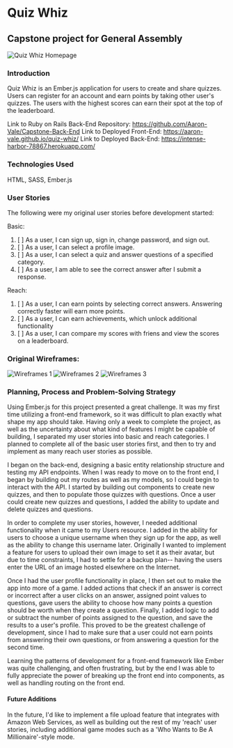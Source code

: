 # Quiz Whiz

## Capstone project for General Assembly

![Quiz Whiz Homepage](screenshot.png)

### Introduction

Quiz Whiz is an Ember.js application for users to create and share quizzes. Users can register for an account and earn points by taking other user's quizzes. The users with the highest scores can earn their spot at the top of the leaderboard.

Link to Ruby on Rails Back-End Repository: https://github.com/Aaron-Vale/Capstone-Back-End
Link to Deployed Front-End: https://aaron-vale.github.io/quiz-whiz/
Link to Deployed Back-End: https://intense-harbor-78867.herokuapp.com/

### Technologies Used

HTML, SASS, Ember.js

### User Stories

The following were my original user stories before development started:

Basic:

1.  [ ]  As a user, I can sign up, sign in, change password, and sign out.
1.  [ ]  As a user, I can select a profile image.
1.  [ ]  As a user, I can select a quiz and answer questions of a specified category.
1.  [ ]  As a user, I am able to see the correct answer after I submit a response.

Reach:

1.  [ ]  As a user, I can earn points by selecting correct answers. Answering correctly faster will earn more points.
1.  [ ]  As a user, I can earn achievements, which unlock additional functionality
1.  [ ]  As a user, I can compare my scores with friens and view the scores on a leaderboard.

### Original Wireframes:

![Wireframes 1](wireframes1.jpg)
![Wireframes 2](wireframes2.jpg)
![Wireframes 3](wireframes3.jpg)

### Planning, Process and Problem-Solving Strategy

Using Ember.js for this project presented a great challenge. It was my first time utilizing a front-end framework, so it was difficult to plan exactly what shape my app should take. Having only a week to complete the project, as well as the uncertainty about what kind of features I might be capable of building, I separated my user stories into basic and reach categories. I planned to complete all of the basic user stories first, and then to try and implement as many reach user stories as possible.

I began on the back-end, designing a basic entity relationship structure and testing my API endpoints. When I was ready to move on to the front end, I began by building out my routes as well as my models, so I could begin to interact with the API. I started by building out components to create new quizzes, and then to populate those quizzes with questions. Once a user could create new quizzes and questions, I added the ability to update and delete quizzes and questions.

In order to complete my user stories, however, I needed additional functionality when it came to my Users resource. I added in the ability for users to choose a unique username when they sign up for the app, as well as the ability to change this username later. Originally I wanted to implement a feature for users to upload their own image to set it as their avatar, but due to time constraints, I had to settle for a backup plan-- having the users enter the URL of an image hosted elsewhere on the Internet.

Once I had the user profile functionality in place, I then set out to make the app into more of a game. I added actions that check if an answer is correct or incorrect after a user clicks on an answer, assigned point values to questions, gave users the ability to choose how many points a question should be worth when they create a question. Finally, I added logic to add or subtract the number of points assigned to the question, and save the results to a user's profile. This proved to be the greatest challenge of development, since I had to make sure that a user could not earn points from answering their own questions, or from answering a question for the second time.

Learning the patterns of development for a front-end framework like Ember was quite challenging, and often frustrating, but by the end I was able to fully appreciate the power of breaking up the front end into components, as well as handling routing on the front end.

#### Future Additions

In the future, I'd like to implement a file upload feature that integrates with Amazon Web Services, as well as building out the rest of my 'reach' user stories, including additional game modes such as a 'Who Wants to Be A Millionaire'-style mode.

